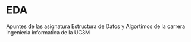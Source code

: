 # EDA
Apuntes de las asignatura Estructura de Datos y Algortimos de la carrera ingenieria informatica de la UC3M 
